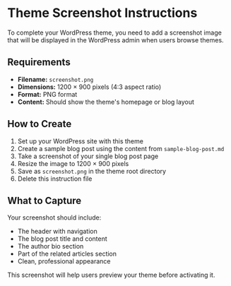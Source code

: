 # Theme Screenshot Instructions

To complete your WordPress theme, you need to add a screenshot image that will be displayed in the WordPress admin when users browse themes.

## Requirements

- **Filename:** `screenshot.png`
- **Dimensions:** 1200 × 900 pixels (4:3 aspect ratio)
- **Format:** PNG format
- **Content:** Should show the theme's homepage or blog layout

## How to Create

1. Set up your WordPress site with this theme
2. Create a sample blog post using the content from `sample-blog-post.md`
3. Take a screenshot of your single blog post page
4. Resize the image to 1200 × 900 pixels
5. Save as `screenshot.png` in the theme root directory
6. Delete this instruction file

## What to Capture

Your screenshot should include:
- The header with navigation
- The blog post title and content
- The author bio section
- Part of the related articles section
- Clean, professional appearance

This screenshot will help users preview your theme before activating it. 